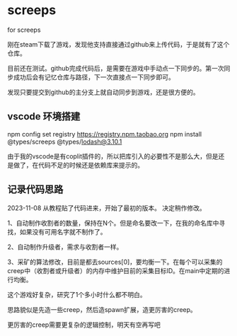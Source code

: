 # screeps
for screeps

刚在steam下载了游戏，发现他支持直接通过github来上传代码，于是就有了这个仓库。

目前还在测试。github完成代码后，是需要在游戏中手动点一下同步的。第一次同步成功后会有记忆仓库与路径，下一次直接点一下同步即可。

发现只要提交到github的主分支上就自动同步到游戏，还是很方便的。

## vscode 环境搭建

npm config set registry https://registry.npm.taobao.org
npm install @types/screeps @types/lodash@3.10.1

由于我的vscode是有coplit插件的，所以把库引入的必要性不是那么大，但是还是做了，在代码不足的时候还是依赖库来提示的。

## 记录代码思路

2023-11-08
从教程贴了代码进来，开始了最初的版本。
决定稍作修改。

1、自动制作收割者的数量，保持在N个。但是命名要改一下，在我的命名库中寻找，如果没有可用名字就不制作了。

2、自动制作升级者，需求与收割者一样。

3、采矿的算法修改，目前是都去sources[0]，要均衡一下。在每个可以采集的creep中（收割者或升级者）的内存中维护目前的采集目标ID。在main中定期的进行均衡。

这个游戏好复杂，研究了1个多小时什么都不明白。

思路貌似是先造一些creep，然后造spawn扩展，造更厉害的creep。

更厉害的creep需要更复杂的逻辑控制，明天有空再写吧
